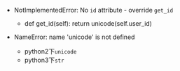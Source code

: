 
- NotImplementedError: No `id` attribute - override `get_id`
  - def get_id(self): 
        return unicode(self.user_id)  

- NameError: name 'unicode' is not defined
    - python2下``unicode``
    - python3下``str``
